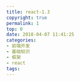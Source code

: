 ```yaml
---
title: react-1.3
copyright: true
permalink: 1
top: 0
date: 2018-04-07 11:41:25
categories:
- 前端开发
- 基础知识
- 框架
- react
tags:
---
```

